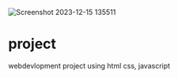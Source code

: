 ![Screenshot 2023-12-15 135511](https://github.com/Ash914027/ashish.github.io/assets/119170180/4d98dad1-7f43-4d70-8f5a-81bc4df942fb)
# project
webdevlopment project using html css, javascript
